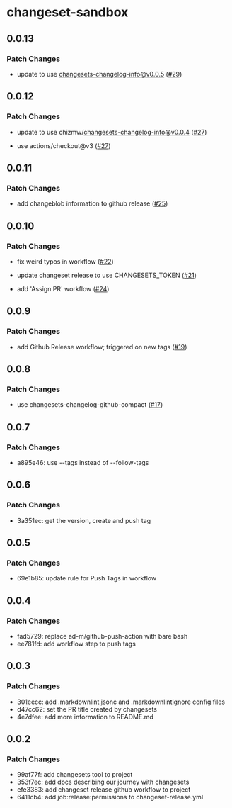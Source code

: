 # changeset-sandbox

## 0.0.13

### Patch Changes

- update to use changesets-changelog-info@v0.0.5 ([#29](https://github.com/chizmw/changeset-sandbox/pull/29))

## 0.0.12

### Patch Changes

- update to use chizmw/changesets-changelog-info@v0.0.4 ([#27](https://github.com/chizmw/changeset-sandbox/pull/27))

- use actions/checkout@v3 ([#27](https://github.com/chizmw/changeset-sandbox/pull/27))

## 0.0.11

### Patch Changes

- add changeblob information to github release ([#25](https://github.com/chizmw/changeset-sandbox/pull/25))

## 0.0.10

### Patch Changes

- fix weird typos in workflow ([#22](https://github.com/chizmw/changeset-sandbox/pull/22))

- update changeset release to use CHANGESETS_TOKEN ([#21](https://github.com/chizmw/changeset-sandbox/pull/21))

- add 'Assign PR' workflow ([#24](https://github.com/chizmw/changeset-sandbox/pull/24))

## 0.0.9

### Patch Changes

- add Github Release workflow; triggered on new tags ([#19](https://github.com/chizmw/changeset-sandbox/pull/19))

## 0.0.8

### Patch Changes

- use changesets-changelog-github-compact ([#17](https://github.com/chizmw/changeset-sandbox/pull/17))

## 0.0.7

### Patch Changes

- a895e46: use --tags instead of --follow-tags

## 0.0.6

### Patch Changes

- 3a351ec: get the version, create and push tag

## 0.0.5

### Patch Changes

- 69e1b85: update rule for Push Tags in workflow

## 0.0.4

### Patch Changes

- fad5729: replace ad-m/github-push-action with bare bash
- ee781fd: add workflow step to push tags

## 0.0.3

### Patch Changes

- 301eecc: add .markdownlint.jsonc and .markdownlintignore config files
- d47cc62: set the PR title created by changesets
- 4e7dfee: add more information to README.md

## 0.0.2

### Patch Changes

- 99af77f: add changesets tool to project
- 353f7ec: add docs describing our journey with changesets
- efe3383: add changeset release github workflow to project
- 6411cb4: add job:release:permissions to changeset-release.yml

